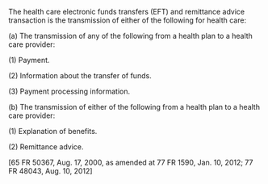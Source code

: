 The health care electronic funds transfers (EFT) and remittance advice transaction is the transmission of either of the following for health care:
 
(a) The transmission of any of the following from a health plan to a health care provider:

(1) Payment.

(2) Information about the transfer of funds.

(3) Payment processing information.

(b) The transmission of either of the following from a health plan to a health care provider:

(1) Explanation of benefits.

(2) Remittance advice.

[65 FR 50367, Aug. 17, 2000, as amended at 77 FR 1590, Jan. 10, 2012; 77 FR 48043, Aug. 10, 2012]
